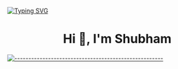 [![Typing SVG](https://readme-typing-svg.demolab.com?font=Fira+Code&pause=1000&color=123F52&width=435&lines=Data+Scientist)](https://git.io/typing-svg)

<h1 align="center">Hi 👋, I'm Shubham</h1>

[![-----------------------------------------------------](
https://raw.githubusercontent.com/andreasbm/readme/master/assets/lines/aqua.png)](https://github.com/Shubham?tab=repositories)


